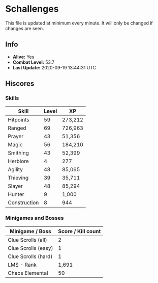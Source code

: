# Schallenges

This file is updated at minimum every minute. It will only be changed if changes are seen.

## Info

 - **Alive:** Yes
 - **Combat Level:** 53.7
 - **Last Update:** 2020-09-19 13:44:31 UTC

## Hiscores

### Skills

| Skill | Level | XP |
|--|--|--|
| Hitpoints | 59 | 273,212 |
| Ranged | 69 | 726,963 |
| Prayer | 43 | 51,356 |
| Magic | 56 | 184,210 |
| Smithing | 43 | 52,399 |
| Herblore | 4 | 277 |
| Agility | 48 | 85,065 |
| Thieving | 39 | 35,711 |
| Slayer | 48 | 85,294 |
| Hunter | 9 | 1,000 |
| Construction | 8 | 944 |

### Minigames and Bosses

| Minigame / Boss | Score / Kill count |
|--|--|
| Clue Scrolls (all) | 2 |
| Clue Scrolls (easy) | 1 |
| Clue Scrolls (hard) | 1 |
| LMS - Rank | 1,691 |
| Chaos Elemental | 50 |

